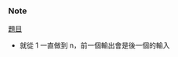 ### Note
[題目](https://leetcode.com/problems/count-and-say/description/)

- 就從 1 一直做到 n，前一個輸出會是後一個的輸入